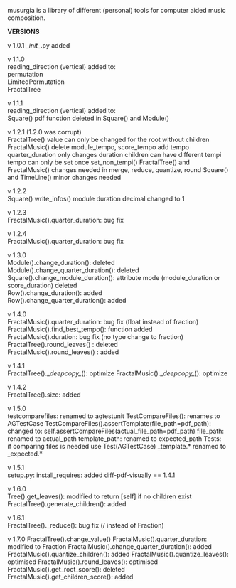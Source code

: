 musurgia is a library of different (personal) tools for computer aided music composition.

**VERSIONS** 

v 1.0.1 
\__init\__.py added

v 1.1.0  
reading_direction (vertical) added to:  
permutation  
LimitedPermutation  
FractalTree  

v 1.1.1  
reading_direction (vertical) added to:  
Square()
pdf function deleted in Square() and Module() 

v 1.2.1 (1.2.0 was corrupt)  
FractalTree()
value can only be changed for the root without children
FractalMusic()
delete module_tempo, score_tempo
add tempo
quarter_duration only changes duration
children can have different tempi
tempo can only be set once
set_non_tempi()
FractalTree() and FractalMusic()
changes needed in merge, reduce, quantize, round
Square() and TimeLine()
minor changes needed

v 1.2.2  
Square()
write_infos() module duration decimal changed to 1

v 1.2.3  
FractalMusic().quarter_duration: bug fix

v 1.2.4  
FractalMusic().quarter_duration: bug fix

v 1.3.0  
Module().change_duration(): deleted  
Module().change_quarter_duration(): deleted  
Square().change_module_duration(): attribute mode (module_duration or score_duration) deleted  
Row().change_duration(): added  
Row().change_quarter_duration(): added

v 1.4.0  
FractalMusic().quarter_duration: bug fix (float instead of fraction)  
FractalMusic().find_best_tempo(): function added  
FractalMusic().duration: bug fix (no type change to fraction)  
FractalTree().round_leaves() : deleted  
FractalMusic().round_leaves() : added  

v 1.4.1  
FractalTree().\__deepcopy\__(): optimize
FractalMusic().\__deepcopy\__(): optimize

v 1.4.2  
FractalTree().size: added

v 1.5.0  
testcomparefiles: renamed to agtestunit
TestCompareFiles(): renames to AGTestCase
TestCompareFiles().assertTemplate(file_path=pdf_path): changed to: self.assertCompareFiles(actual_file_path=pdf_path)
file_path: renamed tp actual_path
template_path: renamed to expected_path
Tests:  
if comparing files is needed use Test(AGTestCase)
_template.* renamed to _expected.*

v 1.5.1  
setup.py: install_requires: added diff-pdf-visually == 1.4.1

v 1.6.0  
Tree().get_leaves(): modified to return \[self\] if no children exist  
FractalTree().generate_children(): added

v 1.6.1  
FractalTree()._reduce(): bug fix (/ instead of Fraction)

v 1.7.0
FractalTree().change_value()
FractalMusic().quarter_duration: modified to Fraction
FractalMusic().change_quarter_duration(): added
FractalMusic().quantize_children(): added
FractalMusic().quantize_leaves(): optimised
FractalMusic().round_leaves(): optimised
FractalMusic().get_root_score(): deleted
FractalMusic().get_children_score(): added






